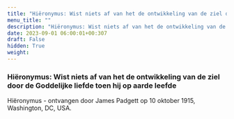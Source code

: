 ```yaml
---
title: "Hiëronymus: Wist niets af van het de ontwikkeling van de ziel door de Goddelijke liefde toen hij op aarde leefde"
menu_title: ""
description: "Hiëronymus: Wist niets af van het de ontwikkeling van de ziel door de Goddelijke liefde toen hij op aarde leefde"
date: 2023-09-01 06:00:01+00:307
draft: False
hidden: True
weight:
---
```

### Hiëronymus: Wist niets af van het de ontwikkeling van de ziel door de Goddelijke liefde toen hij op aarde leefde

Hiëronymus - ontvangen door James Padgett op 10 oktober 1915, Washington, DC, USA.
